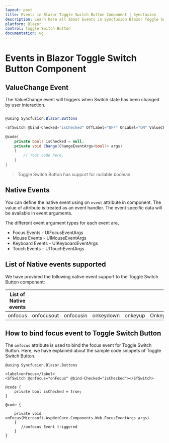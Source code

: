 ```yaml
---
layout: post
title: Events in Blazor Toggle Switch Button Component | Syncfusion
description: Learn here all about Events in Syncfusion Blazor Toggle Switch Button component and more.
platform: Blazor
control: Toggle Switch Button 
documentation: ug
---
```


# Events in Blazor Toggle Switch Button Component

## ValueChange Event

The ValueChange event will triggers when Switch state has been changed by user interaction.

```csharp

@using Syncfusion.Blazor.Buttons

<SfSwitch @bind-Checked="isChecked" OffLabel="OFF" OnLabel="ON" ValueChange="Change" TChecked="bool?" ></SfSwitch>

@code{
    private bool? isChecked = null;
    private void Change(ChangeEventArgs<bool?> args)
    {
        // Your code here.
    }
}

```

> Toggle Switch Button has support for nullable boolean

## Native Events

You can define the native event using on `event` attribute in component. The value of attribute is treated as an event handler. The event specific data will be available in event arguments.

The different event argument types for each event are,

* Focus Events - UIFocusEventArgs
* Mouse Events - UIMouseEventArgs
* Keyboard Events - UIKeyboardEventArgs
* Touch Events – UITouchEventArgs

## List of Native events supported

We have provided the following native event support to the Toggle Switch Button component:

| List of Native events |  |  | | | |
| --- | --- | --- | --- | --- | --- |
|onfocus|onfocusout|onfocusin|onkeydown|onkeyup|Onkeypress|

## How to bind focus event to Toggle Switch Button

The `onfocus` attribute is used to bind the focus event for Toggle Switch Button. Here, we have explained about the sample code snippets of Toggle Switch Button.

```cshtml
@using Syncfusion.Blazor.Buttons

<label>onfocus</label>
<SfSwitch @onfocus="onFocus" @bind-Checked="isChecked"></SfSwitch>

@code {
    private bool isChecked = true;
}

@code {

    private void onFocus(Microsoft.AspNetCore.Components.Web.FocusEventArgs args)
    {
       //onfocus Event triggered
    }
}

```